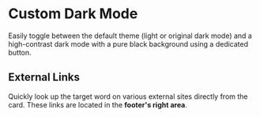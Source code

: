 # Custom Dark Mode

Easily toggle between the default theme (light or original dark mode) and a high-contrast dark mode with a pure black background using a dedicated button.

## External Links
Quickly look up the target word on various external sites directly from the card. These links are located in the **footer's right area**.
